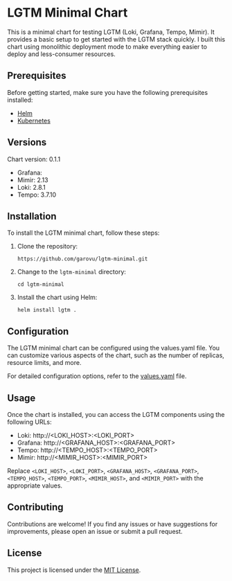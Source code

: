 # LGTM Minimal Chart

This is a minimal chart for testing LGTM (Loki, Grafana, Tempo, Mimir). It provides a basic setup to get started with the LGTM stack quickly. I built this chart using monolithic deployment mode to make everything easier to deploy and less-consumer resources.

## Prerequisites

Before getting started, make sure you have the following prerequisites installed:

- [Helm](https://helm.sh/)
- [Kubernetes](https://kubernetes.io/)

## Versions

Chart version: 0.1.1

- Grafana:
- Mimir: 2.13
- Loki: 2.8.1
- Tempo: 3.7.10

## Installation

To install the LGTM minimal chart, follow these steps:

1. Clone the repository:

    ```shell
    https://github.com/garovu/lgtm-minimal.git 
    ```

2. Change to the `lgtm-minimal` directory:

    ```shell
    cd lgtm-minimal
    ```

3. Install the chart using Helm:

    ```shell
    helm install lgtm .
    ```

## Configuration

The LGTM minimal chart can be configured using the values.yaml file. You can customize various aspects of the chart, such as the number of replicas, resource limits, and more.

For detailed configuration options, refer to the [values.yaml](./values.yaml) file.

## Usage

Once the chart is installed, you can access the LGTM components using the following URLs:

- Loki: http://<LOKI_HOST>:<LOKI_PORT>
- Grafana: http://<GRAFANA_HOST>:<GRAFANA_PORT>
- Tempo: http://<TEMPO_HOST>:<TEMPO_PORT>
- Mimir: http://<MIMIR_HOST>:<MIMIR_PORT>

Replace `<LOKI_HOST>`, `<LOKI_PORT>`, `<GRAFANA_HOST>`, `<GRAFANA_PORT>`, `<TEMPO_HOST>`, `<TEMPO_PORT>`, `<MIMIR_HOST>`, and `<MIMIR_PORT>` with the appropriate values.

## Contributing

Contributions are welcome! If you find any issues or have suggestions for improvements, please open an issue or submit a pull request.

## License

This project is licensed under the [MIT License](./LICENSE).

